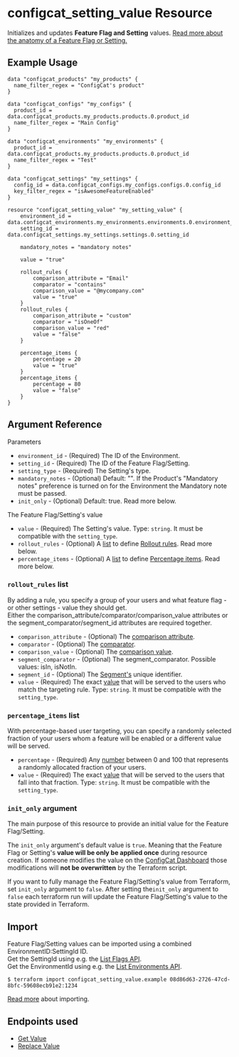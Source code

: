 # configcat_setting_value Resource

Initializes and updates **Feature Flag and Setting** values. [Read more about the anatomy of a Feature Flag or Setting.](https://configcat.com/docs/main-concepts) 

## Example Usage

```hcl
data "configcat_products" "my_products" {
  name_filter_regex = "ConfigCat's product"
}

data "configcat_configs" "my_configs" {
  product_id = data.configcat_products.my_products.products.0.product_id
  name_filter_regex = "Main Config"
}

data "configcat_environments" "my_environments" {
  product_id = data.configcat_products.my_products.products.0.product_id
  name_filter_regex = "Test"
}

data "configcat_settings" "my_settings" {
  config_id = data.configcat_configs.my_configs.configs.0.config_id
  key_filter_regex = "isAwesomeFeatureEnabled"
}

resource "configcat_setting_value" "my_setting_value" {
    environment_id = data.configcat_environments.my_environments.environments.0.environment_id
    setting_id = data.configcat_settings.my_settings.settings.0.setting_id

    mandatory_notes = "mandatory notes"
    
    value = "true"

    rollout_rules {
        comparison_attribute = "Email"
        comparator = "contains"
        comparison_value = "@mycompany.com"
        value = "true"
    }
    rollout_rules {
        comparison_attribute = "custom"
        comparator = "isOneOf"
        comparison_value = "red"
        value = "false"
    }

    percentage_items {
        percentage = 20
        value = "true"
    }
    percentage_items {
        percentage = 80
        value = "false"
    }
}
```

## Argument Reference

Parameters
* `environment_id` - (Required) The ID of the Environment.
* `setting_id` - (Required) The ID of the Feature Flag/Setting.
* `setting_type` - (Required) The Setting's type.
* `mandatory_notes` - (Optional) Default: "". If the Product's "Mandatory notes" preference is turned on for the Environment the Mandatory note must be passed.  
* `init_only` - (Optional) Default: true. Read more below.  

The Feature Flag/Setting's value
* `value` - (Required) The Setting's value. Type: `string`. It must be compatible with the `setting_type`.
* `rollout_rules` - (Optional) A [list](https://www.terraform.io/docs/configuration/types.html#list-) to define [Rollout rules](https://configcat.com/docs/advanced/targeting/#anatomy-of-a-targeting-rule). Read more below.
* `percentage_items` - (Optional) A [list](https://www.terraform.io/docs/configuration/types.html#list-) to define [Percentage items](https://configcat.com/docs/advanced/targeting/#targeting-a-percentage-of-users). Read more below.

### `rollout_rules` list

By adding a rule, you specify a group of your users and what feature flag - or other settings - value they should get.  
Either the comparison_attribute/comparator/comparison_value attributes or the segment_comparator/segment_id attributes are required together.

* `comparison_attribute` - (Optional) The [comparison attribute](https://configcat.com/docs/advanced/targeting/#attribute).
* `comparator` - (Optional) The [comparator](https://configcat.com/docs/advanced/targeting/#comparator).
* `comparison_value` - (Optional) The [comparison value](https://configcat.com/docs/advanced/targeting/#comparison-value).
* `segment_comparator` - (Optional) The segment_comparator. Possible values: isIn, isNotIn.
* `segment_id` - (Optional) The [Segment's](https://configcat.com/docs/advanced/segments) unique identifier.
* `value` - (Required) The exact [value](https://configcat.com/docs/advanced/targeting/#served-value) that will be served to the users who match the targeting rule. Type: `string`. It must be compatible with the `setting_type`.

### `percentage_items` list

With percentage-based user targeting, you can specify a randomly selected fraction of your users whom a feature will be enabled or a different value will be served.

* `percentage` - (Required) Any [number](https://configcat.com/docs/advanced/targeting/#-value) between 0 and 100 that represents a randomly allocated fraction of your users.
* `value` - (Required) The exact [value](https://configcat.com/docs/advanced/targeting/#served-value-1) that will be served to the users that fall into that fraction. Type: `string`. It must be compatible with the `setting_type`.

### `init_only` argument

The main purpose of this resource to provide an initial value for the Feature Flag/Setting.  

The `init_only` argument's default value is `true`. Meaning that the Feature Flag or Setting's **value will be only be applied once** during resource creation. If someone modifies the value on the [ConfigCat Dashboard](https://app.configcat.com) those modifications will **not be overwritten** by the Terraform script.

If you want to fully manage the Feature Flag/Setting's value from Terraform, set `init_only` argument to `false`. After setting the`init_only` argument to `false` each terraform run will update the Feature Flag/Setting's value to the state provided in Terraform.

## Import

Feature Flag/Setting values can be imported using a combined EnvironmentID:SettingId ID.  
Get the SettingId using e.g. the [List Flags API](https://api.configcat.com/docs/#tag/Feature-Flags-and-Settings/operation/get-settings).  
Get the EnvironmentId using e.g. the [List Environments API](https://api.configcat.com/docs/#tag/Environments/operation/get-environments).

```
$ terraform import configcat_setting_value.example 08d86d63-2726-47cd-8bfc-59608ecb91e2:1234
```

[Read more](https://learn.hashicorp.com/tutorials/terraform/state-import) about importing.

## Endpoints used
* [Get Value](https://api.configcat.com/docs/#tag/Feature-Flag-and-Setting-values/operation/get-setting-value)
* [Replace Value](https://api.configcat.com/docs/#tag/Feature-Flag-and-Setting-values/operation/replace-setting-value)
